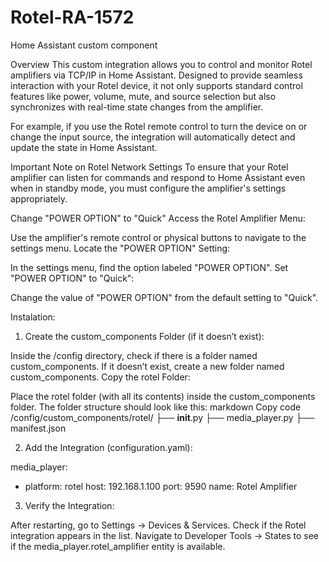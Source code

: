 # Rotel-RA-1572
Home Assistant custom component

Overview
This custom integration allows you to control and monitor Rotel amplifiers via TCP/IP in Home Assistant. Designed to provide seamless interaction with your Rotel device, it not only supports standard control features like power, volume, mute, and source selection but also synchronizes with real-time state changes from the amplifier.

For example, if you use the Rotel remote control to turn the device on or change the input source, the integration will automatically detect and update the state in Home Assistant.

Important Note on Rotel Network Settings
To ensure that your Rotel amplifier can listen for commands and respond to Home Assistant even when in standby mode, you must configure the amplifier's settings appropriately.

Change "POWER OPTION" to "Quick"
Access the Rotel Amplifier Menu:

Use the amplifier's remote control or physical buttons to navigate to the settings menu.
Locate the "POWER OPTION" Setting:

In the settings menu, find the option labeled "POWER OPTION".
Set "POWER OPTION" to "Quick":

Change the value of "POWER OPTION" from the default setting to "Quick".

Instalation:

1. Create the custom_components Folder (if it doesn’t exist):

Inside the /config directory, check if there is a folder named custom_components.
If it doesn’t exist, create a new folder named custom_components.
Copy the rotel Folder:

Place the rotel folder (with all its contents) inside the custom_components folder.
The folder structure should look like this:
markdown
Copy code
/config/custom_components/rotel/
    ├── __init__.py
    ├── media_player.py
    ├── manifest.json

2. Add the Integration (configuration.yaml):

media_player:
  - platform: rotel
    host: 192.168.1.100
    port: 9590
    name: Rotel Amplifier

3. Verify the Integration:

After restarting, go to Settings → Devices & Services.
Check if the Rotel integration appears in the list.
Navigate to Developer Tools → States to see if the media_player.rotel_amplifier entity is available.
